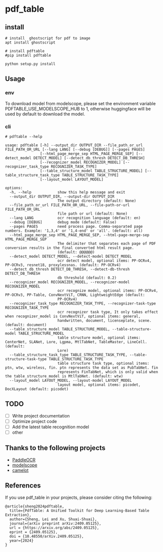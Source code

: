 # pdf_table

## install
```shell
# install  ghostscript for pdf to image
apt install ghostscript

# install pdftable
#pip install pdftable

python setup.py install
```

## Usage

### env 

To download model from modelscope, please set the environment variable PDFTABLE_USE_MODELSCOPE_HUB to 1, otherwise huggingface will be used by default to download the model.

### cli 
```text
# pdftable --help

usage: pdftable [-h] --output_dir OUTPUT_DIR --file_path_or_url FILE_PATH_OR_URL [--lang LANG] [--debug [DEBUG]] [--pages PAGES]
                [--html_page_merge_sep HTML_PAGE_MERGE_SEP] [--detect_model DETECT_MODEL] [--detect_db_thresh DETECT_DB_THRESH]
                [--recognizer_model RECOGNIZER_MODEL] [--recognizer_task_type RECOGNIZER_TASK_TYPE]
                [--table_structure_model TABLE_STRUCTURE_MODEL] [--table_structure_task_type TABLE_STRUCTURE_TASK_TYPE]
                [--layout_model LAYOUT_MODEL]

options:
  -h, --help            show this help message and exit
  --output_dir OUTPUT_DIR, --output-dir OUTPUT_DIR
                        The output directory (default: None)
  --file_path_or_url FILE_PATH_OR_URL, --file-path-or-url FILE_PATH_OR_URL
                        file path or url (default: None)
  --lang LANG           ocr recognition language (default: en)
  --debug [DEBUG]       debug mode (default: False)
  --pages PAGES         need process page. Comma-separated page numbers. Example: '1,3,4' or '1,4-end' or 'all'. (default: all)
  --html_page_merge_sep HTML_PAGE_MERGE_SEP, --html-page-merge-sep HTML_PAGE_MERGE_SEP
                        The delimiter that separates each page of PDF conversion results in the final converted html result page.
                        (default: @@@@@@)
  --detect_model DETECT_MODEL, --detect-model DETECT_MODEL
                        ocr detect model, optional items: PP-OCRv4, PP-OCRv3, resnet18, proxylessnas. (default: PP-OCRv4)
  --detect_db_thresh DETECT_DB_THRESH, --detect-db-thresh DETECT_DB_THRESH
                        db threshold (default: 0.2)
  --recognizer_model RECOGNIZER_MODEL, --recognizer-model RECOGNIZER_MODEL
                        ocr recognize model, optional items: PP-OCRv4, PP-OCRv3, PP-Table, ConvNextViT, CRNN, LightweightEdge (default:
                        PP-OCRv4)
  --recognizer_task_type RECOGNIZER_TASK_TYPE, --recognizer-task-type RECOGNIZER_TASK_TYPE
                        ocr recognizer task type, It only takes effect when recognizer_model is ConvNextViT, optional items: general,
                        handwritten, document, licenseplate, scene. (default: document)
  --table_structure_model TABLE_STRUCTURE_MODEL, --table-structure-model TABLE_STRUCTURE_MODEL
                        table structure model, optional items: CenterNet, SLANet, Lore, Lgpma, MtlTabNet, TableMaster, LineCell. (default:
                        Lore)
  --table_structure_task_type TABLE_STRUCTURE_TASK_TYPE, --table-structure-task-type TABLE_STRUCTURE_TASK_TYPE
                        table structure task type, optional items: ptn, wtw, wireless, fin. ptn represents the data set as PubTabNet. fin
                        represents FinTabNet, which is only valid when the table_structure_model is MtlTabNet. (default: wtw)
  --layout_model LAYOUT_MODEL, --layout-model LAYOUT_MODEL
                        layout model, optional items: picodet, DocXLayout (default: picodet)

```


## TODO
- [ ] Write project documentation
- [ ] Optimize project code
- [ ] Add the latest table recognition model
- [ ] other

## Thanks to the following projects
- [PaddleOCR](https://github.com/PaddlePaddle/PaddleOCR)
- [modelscope](https://github.com/modelscope/modelscope)
- [camelot](https://github.com/camelot-dev/camelot)

## References

If you use pdf_table in your projects, please consider citing the following:
```text
@article{sheng2024pdftable,
  title={PdfTable: A Unified Toolkit for Deep Learning-Based Table Extraction},
  author={Sheng, Lei and Xu, Shuai-Shuai},
  journal={arXiv preprint arXiv:2409.05125},
  url = {https://arxiv.org/abs/2409.05125},
  eprint = {2409.05125},
  doi = {10.48550/arXiv.2409.05125},
  year={2024}
}
```